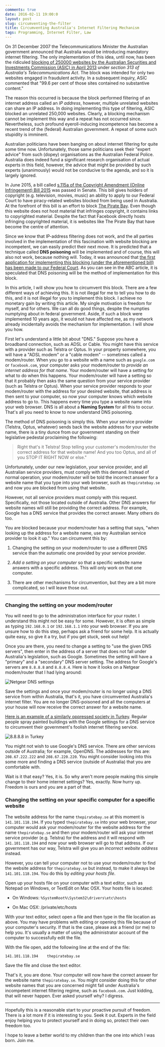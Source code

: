 ```yaml
---
comments: true
date: 2016-02-11 19:00:0
layout: post
slug: circumventing-the-filter
title: Circumventing Australia's Internet Filtering Mechanism
tags: Programming, Internet Filter, Law
---
```


On 31 December 2007 the Telecommunications Minister the Australian government
announced that Australia would be introducing mandatory internet filtering. 
The only implementation of this idea, until now, has been the ridiculed
[blocking of 250000 websites by the Australian Securities and Investments Commission (ASIC) in April 2013](http://www.abc.net.au/news/2014-08-27/asic-accidentally-blocked-250,000-websites-ip-address/5701734)
under *section 313 of Australia's Telecommunications Act*. The block was
intended for only two websites engaged in fraudulent activity. In a subsequent
inquiry, ASIC commented that "99.6 per cent of those sites contained no
substantive content."

The reason this occurred is because the block performed filtering of an internet
address called an *IP address*, however, multiple unrelated websites can share
an IP address. In doing implementing this type of filtering, ASIC blocked an
unrelated 250,000 websites. Clearly, a blocking mechanism cannot be
implement this way and a repeat has not occurred since. Nevertheless, such
profound eyeroll-inducing incompetence has become a recent trend of the
(federal) Australian government. A repeat of some such stupidity is imminent.

Australian politicians have been banging on about internet filtering for quite
some time now. Unfortunately, those same politicians seek their "expert advice"
from such (dopey) organisations as the Australian Federal Police. Australia does
indeed fund a significant research organisation of actual experts in this field,
however, the advice that might be provided by such experts (unanimously) would
not be conducive to the agenda, and so it is largely ignored.

In June 2015, a bill called [s.115a of the Copyright Amendment (Online Infringement) Bill 2015](https://www.comlaw.gov.au/Details/C2015B00052)
was passed in Senate. This bill gives holders of copyright (e.g. television,
movies, music) an ability to apply to our Federal Court to have piracy-related
websites blocked from being used in Australia. At the forefront of this bill is
an effort to block [The Pirate Bay](http://thepiratebay.se/). Even though this
website does not host material that infringes copyright, it contains links to
copyrighted material. Despite the fact that Facebook directly hosts infringing
copyrighted material, it is websites like The Pirate Bay that have become the
centre of attention.

Since we know that IP-address filtering does not work, and the all parties
involved in the implementation of this fascination with website blocking are
incompetent, we can easily predict their next move. It is predicted that a
technique called **DNS poisoning** will be implemented and of course, this will
also not work, because nothing will. Today, it was announced that [the first application for implementing this blocking (under the aforementioned bill) has been made to our Federal Court](http://www.abc.net.au/news/2016-02-18/village-roadshow-launches-legal-action-to-block-piracy-website/7176688). As you can see in the
ABC article, it is speculated that DNS poisoning will be the method of
implementation for this block.

In this article, I will show you how to circumvent this block. There are a few
different ways of achieving this. It is not illegal for me to tell you how to do
this, and it is not illegal for you to implement this block. I achieve no
monetary gain by writing this article. My single motivation is freedom for
myself, and for others. We can all do good things, despite the numpties
numptying about in federal government. Aside, if such a block were implemented
10 years ago, it would not have affected me, as my network already incidentally
avoids the mechanism for implementation. I will show you how.

First let's understand a little bit about "DNS." Suppose you have a broadband
connection, such as ADSL or Cable. You might have this service with a provider
such as Telstra or Optus. In your property somewhere, you will have a "ADSL
modem" or a "cable modem" -- sometimes called a modem/router. When you go to a
website with a name such as `google.com` or `facebook.com`, your computer asks
your modem/router to *provide an internet address for that name*. Your
modem/router will have a setting for what to do when this happens. Your
modem/router will have a setting so that it probably then asks the same question
from your service provider (such as Telstra or Optus). When your service
provider responds to your modem/router with the address for your desired
website, that address is then sent to your computer, so now your computer knows
which website address to go to. This happens every time you type a website name
into your web browser. DNS is all about a **Naming System** for all this to
occur. That's all you need to know to now understand DNS poisoning.

The method of DNS poisoning is simply this. When your service provider (Telstra,
Optus, whatever) sends back the website address for your website name, there is
a tiny dunce from our government standing on their legislative pedestal
proclaiming the following:

> Right that's it Telstra! Stop telling your customer's modem/router the correct
address for that website name! And you too Optus, and all of you STOP IT RIGHT
NOW or else."

Unfortunately, under our new legislation, your service provider, and all
Australian service providers, must comply with this demand. Instead of normal
operation, your modem/router will be told the incorrect answer for a website
name that you type into your web browser, such as `thepiratebay.se` and now you
are blocked from using that website.

However, not all service providers must comply with this request. Specifically,
not those located outside of Australia. Other DNS answers for website names will
still be providing the correct address. For example, Google has a DNS service
that provides the correct answer. Many others do too.

You are blocked because your modem/router has a setting that says, "when looking
up the address for a website name, use my Australian service provider to look it
up." You can circumvent this by:

1. Changing the setting on your modem/router to use a different DNS service than
the automatic one provided by your service provider.

2. *Add a setting on your computer* so that a specific website name answers with
a specific address. This will only work on that one computer.

3. There are other mechanisms for circumvention, but they are a bit more
complicated, so I will leave those out.

----

### Changing the setting on your modem/router

You will need to go to the administration interface for your router. I
understand this might not be easy for some. However, it is often as simple as
typing `192.168.0.1` or `192.168.1.1` into your web browser. If you are unsure
how to do this step, perhaps ask a friend for some help. It is actually quite
easy, so give it a try, but if you get stuck, seek out help!

Once you are there, you need to change a setting to "use the given DNS servers",
then enter in the address of a server that does not fall under Australia's
legislation, such as Google. Sometimes the setting will have a "primary" and a
"secondary" DNS server setting. The address for Google's servers are `8.8.8.8`
and `8.8.8.4`. Here is how it looks on a Netgear modem/router that I had lying
around:

![Netgear DNS settings](https://i.imgur.com/osv3MhS.png)

Save the settings and once your modem/router is no longer using a DNS service
from within Australia, that's it, you have circumvented Australia's internet
filter. You are no longer DNS-poisoned and all the computers at your house will
now receive the correct answer for a website name.

[Here is an example of a similarly oppressed society in Turkey](http://mic.com/articles/85987/turkish-protesters-are-spray-painting-8-8-8-8-and-8-8-4-4-on-walls-here-s-what-it-means#.pPjaa8I1v).
Regular people spray painted buildings with the Google settings for a DNS
service to circumvent their government's foolish internet filtering service.

![8.8.8.8 in Turkey](http://i.imgur.com/N9BoYDy.jpg)

You might not wish to use Google's DNS service. There are other services outside
of Australia; for example, OpenDNS. The addresses for this are: `208.67.222.222`
and `208.67.220.220`. You might consider looking into this some more and finding
a DNS service (outside of Australia) that you are comfortable with.

Wait is it that easy? Yes, it is. So why aren't more people making this simple
change to their home internet settings? Yes, exactly. Now hurry up. Freedom is
ours and you are a part of that.

### Changing the setting on your specific computer for a specific website

The website address for the name `thepiratebay.se` at this moment is
`141.101.118.194`. If you typed `thepiratebay.se` into your web browser, your
computer would ask your modem/router for the website address for the name
`thepiratebay.se` and then your modem/router will ask your internet service
provider (e.g. Telstra) for the address and it will respond with
`141.101.118.194` and now your web browser will go to that address. If our
government has our way, Telstra will give you an *incorrect website address*
instead.

However, you can tell your computer not to use your modem/router to find the
website address for `thepiratebay.se` but instead, to make it always be
`141.101.118.194`. You do this by *editing your hosts file*.

Open up your hosts file on your computer with a text editor, such as Notepad on
Windows, or TextEdit on Mac OSX. Your hosts file is located:

* On Windows: `%SystemRoot%\System32\drivers\etc\hosts`

* On Mac OSX: /private/etc/hosts

With your text editor, select open a file and then type in the file location as
above. You may have problems with editing or opening this file because of your
computer's security. If that is the case, please ask a friend (or me) to help
you. It's usually a matter of using the administrator account of the computer to
successfully edit the file.

With the file open, add the following line at the end of the file:

`141.101.118.194    thepiratebay.se`

Save the file and close the text editor.

That's it, you are done. Your computer will now have the correct answer for the
website name `thepiratebay.se`. You might consider doing this for other website
names that you are concerned might fall under Australia's incompetent internet
filtering regime, such as `facebook.com`. Just kidding, that will never happen.
Ever asked yourself why? I digress.

----

Hopefully this is a reasonable start to your proactive pursuit of freedom. There
is a lot more if it is interesting to you. Seek it out. Experts in the field
enjoy helping you to protect yourself and in doing so, protect their own freedom
too.

I hope to leave a better world to my children than the one into which I was
born. Join me.
